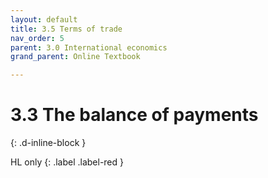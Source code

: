 ```yaml
---
layout: default
title: 3.5 Terms of trade
nav_order: 5
parent: 3.0 International economics
grand_parent: Online Textbook

---
```


# 3.3 The balance of payments
{: .d-inline-block }

 HL only
{: .label .label-red }
